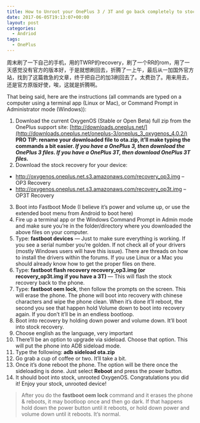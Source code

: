 ```yaml
---
title: How to Unroot your OnePlus 3 / 3T and go back completely to stock
date: 2017-06-05T19:13:07+00:00
layout: post
categories:
  - Andriod
tags:
  - OnePlus
---
```


周末刷了一下自己的手机，用的TWRP的recovery，刷了一个RR的rom，用了一天感觉没有官方的版本好，于是就想刷回去，折腾了一上午，最后从一加国外官方站，找到了这篇救急的文章，终于把自己的加3刷回去了。太费劲了。用来用去，还是官方原版好使，唉，这就是折腾啊。

That being said, here are the instructions (all commands are typed on a computer using a terminal app (Linux or Mac), or Command Prompt in Administrator mode (Windows)):
<!--more-->
1. Download the current OxygenOS (Stable or Open Beta) full zip from the OnePlus support site: [http://downloads.oneplus.net/](http://downloads.oneplus.net/oneplus-3/oneplus_3_oxygenos_4.0.2/)
**PRO TIP: rename your downloaded file to ota.zip, it’ll make typing the commands a bit easier. _If you have a OnePlus 3, then download the OnePlus 3 files. If you have a OnePlus 3T, then download OnePlus 3T files._**
2. Download the stock recovery for your device:
- http://oxygenos.oneplus.net.s3.amazonaws.com/recovery_op3.img – OP3 Recovery
- http://oxygenos.oneplus.net.s3.amazonaws.com/recovery_op3t.img – OP3T Recovery
3. Boot into Fastboot Mode (I believe it’s power and volume up, or use the extended boot menu from Android to boot here)
4. Fire up a terminal app or the Windows Command Prompt in Admin mode and make sure you’re in the folder/directory where you downloaded the above files on your computer.
5. Type: **fastboot devices** — Just to make sure everything is working. If you see a serial number you’re golden. If not check all of your drivers (mostly Windows users will have this issue). There are threads on how to install the drivers within the forums. If you use Linux or a Mac you should already know how to get the proper files on there.
6. Type: **fastboot flash recovery recovery_op3.img (or recovery_op3t.img if you have a 3T)** — This will flash the stock recovery back to the phone.
7. Type: **fastboot oem lock**, then follow the prompts on the screen. This will erase the phone. The phone will boot into recovery with chinese characters and wipe the phone clean. When it’s done it’ll reboot, the second you see that happen hold Volume down to boot into recovery again. If you don’t it’ll be in an endless bootloop.
8. Boot into recovery by holding down power and volume down. It’ll boot into stock recovery.
9. Choose english as the language, very important
10. There’ll be an option to upgrade via sideload. Choose that option. This will put the phone into ADB sideload mode.
11. Type the following: **adb sideload ota.zip**
12. Go grab a cup of coffee or two. It’ll take a bit.
13. Once it’s done reboot the phone. The option will be there once the sideloading is done. Just select **Reboot** and press the power button.
14. It should boot into stock, unrooted OxygenOS. Congratulations you did it! Enjoy your stock, unrooted device!

> After you do the **fastboot oem lock** command and it erases the phone & reboots, it may bootloop once and then go dark. If that happens hold down the power button until it reboots, or hold down power and volume down until it reboots. It’s normal.